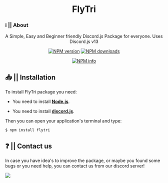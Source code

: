 <div  align="center">
<h1>FlyTri</h1>
</div>

### ℹ️ || About 

<div align="center">
<p>A Simple, Easy and Beginner friendly Discord.js Package for everyone. Uses Discord.js v13</p>
<p>
    <a href="https://npmjs.com/package/flytri"><img src="https://img.shields.io/npm/v/flytri?maxAge=3600" alt="NPM version" /></a>
    <a href="https://npmjs.com/package/flytri"><img src="https://img.shields.io/npm/dt/flytrimaxAge=3600" alt="NPM downloads" /></a>
  </p>
  <p>
<a  href="https://nodei.co/npm/flytri/"><img  src="https://nodei.co/npm/flytri.png?downloads=true&stars=true"  alt="NPM info"  /></a>

</p>
</div>





  

## 📥 || Installation

To install FlyTri package you need:

- You need to install [**Node.js**](https://www.nodejs.org/en/download/).

- You need to install [**discord.js**](https://www.npmjs.com/package/discord.js).

Then you can open your application's terminal and type:

```
$ npm install flytri
```


## ❓ || Contact us

In case you have idea's to improve the package, or maybe you found some bugs or you need help, you can contact us from our discord server!

<a  href="https://www.discord.gg/tgDVBKqvZe"><img  src="https://www.discord.com/api/guilds/911275816355258371/widget.png?style=banner1"></a>
